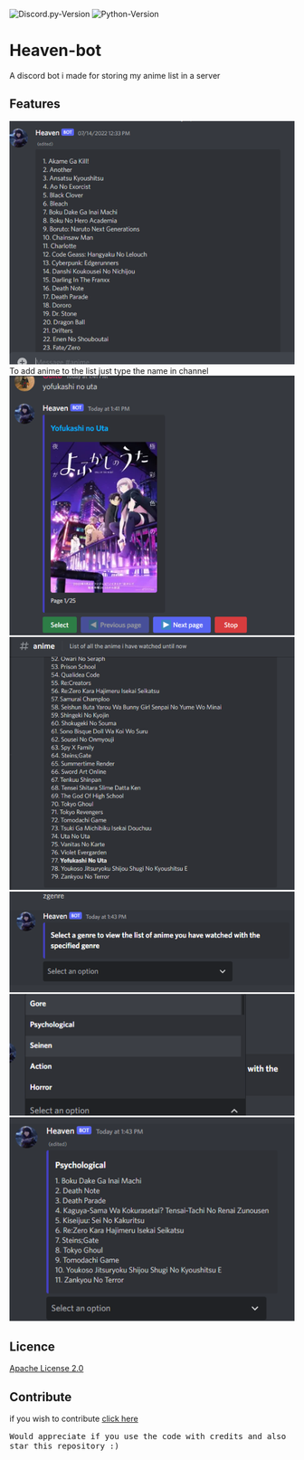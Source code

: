 
![Discord.py-Version](https://img.shields.io/badge/discord.py-2.0.0a-blue?style=flat-square)
   ![Python-Version](https://img.shields.io/badge/python-3.8.5-green?style=flat-square)

# Heaven-bot
A discord bot i made for storing my anime list in a server

## Features
<p align="left">
<img src="image.PNG"></image>
<br>
To add anime to the list just type the name in channel 
<img src="image1.PNG"></image>
<img src="image2.PNG"></image>
<br>
<img src="image3.PNG"></image>
<img src="image4.PNG"></image>
<img src="image5.PNG"></image>
</p>

## Licence

[Apache License 2.0](https://github.com/obitozx/Saigo/blob/main/LICENSE)


## Contribute

if you wish to contribute [click here](https://github.com/obitozx/heaven-bot/blob/main/CONTRIBUTING.md)


<tt>Would appreciate if you use the code with credits and also star this repository :) </tt>

